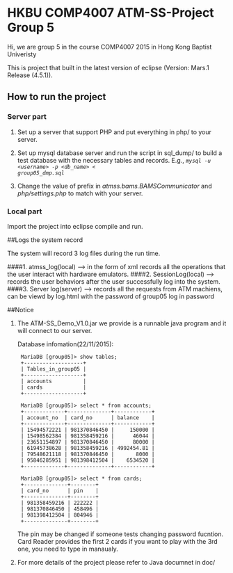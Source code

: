 # HKBU COMP4007 ATM-SS-Project Group 5

Hi, we are group 5 in the course COMP4007 2015 in Hong Kong Baptist Univeristy

This is project that built in the latest version of eclipse (Version: Mars.1 Release (4.5.1)).

## How to run the project
### Server part

1. Set up a server that support PHP and put everything in php/ to your server.

2. Set up mysql database server and run the script in sql_dump/ to build a test database with the necessary tables and records. E.g., *<code>mysql -u \<username\> -p \<db_name\> < group05_dmp.sql</code>*

3. Change the value of prefix in *atmss.bams.BAMSCommunicator* and *php/settings.php* to match with your server.

### Local part

Import the project into eclipse compile and run.

##Logs the system record

The system will record 3 log files during the run time.

####1. atmss_log(local) --> in the form of xml records all the operations that the user interact with hardware emulators.
####2. SessionLog(local) --> records the user behaviors after the user successfully log into the system.
####3. Server log(server) --> records all the requests from ATM machiens, can be viewd by log.html with the password of group05 log in password

##Notice

1. The ATM-SS_Demo_V1.0.jar we provide is a runnable java program and it will connect to our server.

	Database infomation(22/11/2015):
	
		MariaDB [group05]> show tables;
		+-------------------+
		| Tables_in_group05 |
		+-------------------+
		| accounts          |
		| cards             |
		+-------------------+

		MariaDB [group05]> select * from accounts;
		+-------------+--------------+------------+
		| account_no  | card_no      | balance    |
		+-------------+--------------+------------+
		| 15494572221 | 981370846450 |     150000 |
		| 15498562384 | 981358459216 |      46044 |
		| 23651154897 | 981370846450 |      80000 |
		| 61945738628 | 981358459216 | 4992454.81 |
		| 79548621118 | 981370846450 |       8000 |
		| 95846285951 | 981398412504 |    6534520 |
		+-------------+--------------+------------+

		MariaDB [group05]> select * from cards;
		+--------------+--------+
		| card_no      | pin    |
		+--------------+--------+
		| 981358459216 | 222222 |
		| 981370846450 | 458496 |
		| 981398412504 | 804946 |
		+--------------+--------+
	The pin may be changed if someone tests changing password fucntion.
	Card Reader provides the first 2 cards if you want to play with the 3rd one, you need to type in manaualy.
	
2. For more details of the project please refer to Java documnet in doc/

